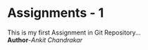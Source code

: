 # Assignments - 1
This is my first Assignment in Git Repository...
<br>
<b>Author</b>-<i>Ankit Chandrakar</i>

